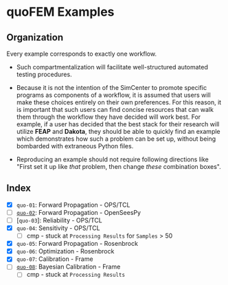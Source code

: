 # quoFEM Examples

## Organization

Every example corresponds to exactly one workflow.

<!-- Compartmentalization of examples by workflow components -->

- Such compartmentalization will facilitate well-structured automated testing procedures.

- Because it is not the intention of the SimCenter to promote specific programs as components of a workflow, it is assumed that users will make these choices entirely on their own preferences. For this reason, it is important that such users can find concise resources that can walk them through the workflow they have decided will work best. For example, if a user has decided that the best stack for their research will utilize **FEAP** and **Dakota**, they should be able to quickly find an example which demonstrates how such a problem can be set up, without being bombarded with extraneous Python files.

- Reproducing an example should not require following directions like "First set it up like *that* problem, then change *these* combination boxes". 



## Index

- [x] `quo-01`: Forward Propagation - OPS/TCL
- [ ] [`quo-02`](https://claudioperez.github.io/SimCenterExamples/common/user_manual/examples/desktop/quoFEM/quo-02.html): Forward Propagation - OpenSeesPy
- [ ] [`quo-03`]: Reliability - OPS/TCL
- [x] `quo-04`: Sensitivity - OPS/TCL
  - [ ] cmp - stuck at `Processing Results` for `Samples` > 50
- [x] `quo-05`: Forward Propagation - Rosenbrock
- [x] `quo-06`: Optimization - Rosenbrock
- [x] `quo-07`: Calibration - Frame
- [ ] [`quo-08`](https://claudioperez.github.io/SimCenterExamples/common/user_manual/examples/desktop/quoFEM/quo-08.html): Bayesian Calibration - Frame
  - [ ] cmp - stuck at `Processing Results`
